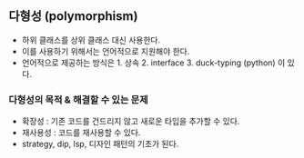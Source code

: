 ## 다형성 (polymorphism)
- 하위 클래스를 상위 클래스 대신 사용한다.
- 이를 사용하기 위해서는 언어적으로 지원해야 한다.
- 언어적으로 제공하는 방식은 1. 상속 2. interface 3. duck-typing (python) 이 있다.
### 다형성의 목적 & 해결할 수 있는 문제
- 확장성 : 기존 코드를 건드리지 않고 새로운 타입을 추가할 수 있다.
- 재사용성 : 코드를 재사용할 수 있다.
- strategy, dip, lsp, 디자인 패턴의 기초가 된다.

